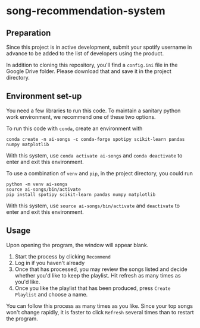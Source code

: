 # song-recommendation-system

## Preparation

Since this project is in active development, submit your spotify username
in advance to be added to the list of developers using the product.

In addition to cloning this repository, you'll find a `config.ini` file
in the Google Drive folder. Please download that and save it in the project directory.

## Environment set-up

You need a few libraries to run this code. To maintain a sanitary python
work environment, we recommend one of these two options.

To run this code with `conda`, create an environment with
```
conda create -n ai-songs -c conda-forge spotipy scikit-learn pandas numpy matplotlib
```
With this system, use `conda activate ai-songs` and `conda deactivate` to enter and exit this environment.


To use a combination of `venv` and `pip`, in the project directory, you could run
```
python -m venv ai-songs
source ai-songs/bin/activate
pip install spotipy scikit-learn pandas numpy matplotlib
```
With this system, use `source ai-songs/bin/activate` and `deactivate` to enter and exit this environment.

## Usage

Upon opening the program, the window will appear blank. 

1. Start the process by clicking `Recommend`
2. Log in if you haven't already
3. Once that has processed, you may review the songs listed and decide whether
you'd like to keep the playlist. Hit refresh as many times as you'd like.
4. Once you like the playlist that has been produced, press `Create Playlist` and choose a name.

You can follow this process as many times as you like. Since your top songs won't change rapidly, it is faster
to click `Refresh` several times than to restart the program.